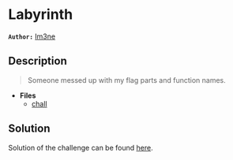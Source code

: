 # Labyrinth

**`Author:`** [Im3ne](https://github.com/Imeneallouche)

## Description

> Someone messed up with my flag parts and function names.




- **Files** 
 	- [chall](challenge/chall)  





## Solution
Solution of the challenge can be found [here](solution/).
